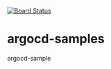 [![Board Status](https://dev.azure.com/adiazz/d073a85d-b75a-4881-8bd5-cd0244bcfa4c/a360d2cf-855d-4b0d-8709-70cb513fab91/_apis/work/boardbadge/113cbaec-fdd5-4b1d-95aa-30fd125c6444)](https://dev.azure.com/adiazz/d073a85d-b75a-4881-8bd5-cd0244bcfa4c/_boards/board/t/a360d2cf-855d-4b0d-8709-70cb513fab91/Microsoft.RequirementCategory)
# argocd-samples
argocd-sample
